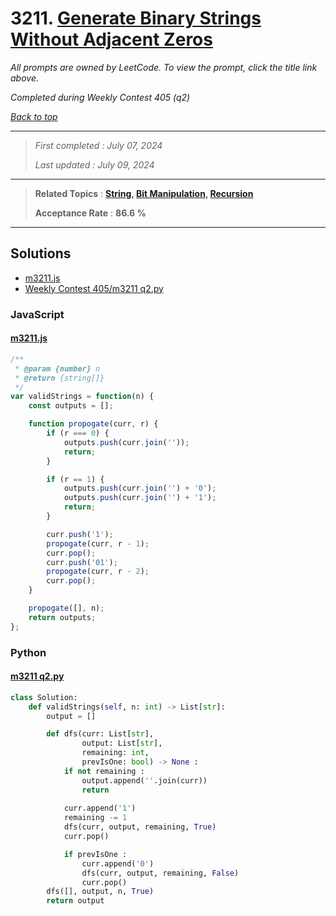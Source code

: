 # 3211. [Generate Binary Strings Without Adjacent Zeros](<https://leetcode.com/problems/generate-binary-strings-without-adjacent-zeros>)

*All prompts are owned by LeetCode. To view the prompt, click the title link above.*

*Completed during Weekly Contest 405 (q2)*

*[Back to top](<../README.md>)*

------

> *First completed : July 07, 2024*
>
> *Last updated : July 09, 2024*

------

> **Related Topics** : **[String](<by_topic/String.md>), [Bit Manipulation](<by_topic/Bit Manipulation.md>), [Recursion](<by_topic/Recursion.md>)**
>
> **Acceptance Rate** : **86.6 %**

------

## Solutions

- [m3211.js](<../my-submissions/m3211.js>)
- [Weekly Contest 405/m3211 q2.py](<../my-submissions/Weekly Contest 405/m3211 q2.py>)
### JavaScript
#### [m3211.js](<../my-submissions/m3211.js>)
```JavaScript
/**
 * @param {number} n
 * @return {string[]}
 */
var validStrings = function(n) {
    const outputs = [];

    function propogate(curr, r) {
        if (r === 0) {
            outputs.push(curr.join(''));
            return;
        }

        if (r == 1) {
            outputs.push(curr.join('') + '0');
            outputs.push(curr.join('') + '1');
            return;
        }

        curr.push('1');
        propogate(curr, r - 1);
        curr.pop();
        curr.push('01');
        propogate(curr, r - 2);
        curr.pop();
    }

    propogate([], n);
    return outputs;
};
```

### Python
#### [m3211 q2.py](<../my-submissions/Weekly Contest 405/m3211 q2.py>)
```Python
class Solution:
    def validStrings(self, n: int) -> List[str]:
        output = []

        def dfs(curr: List[str], 
                output: List[str], 
                remaining: int, 
                prevIsOne: bool) -> None :
            if not remaining :
                output.append(''.join(curr))
                return
            
            curr.append('1')
            remaining -= 1
            dfs(curr, output, remaining, True)
            curr.pop()

            if prevIsOne :
                curr.append('0')
                dfs(curr, output, remaining, False)
                curr.pop()
        dfs([], output, n, True)
        return output
```

